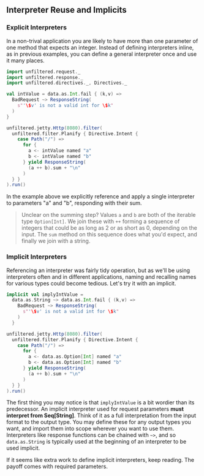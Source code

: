 Interpreter Reuse and Implicits
-------------------------------

### Explicit Interpreters

In a non-trival application you are likely to have more than one
parameter of one method that expects an integer. Instead of defining
interpreters inline, as in previous examples, you can define a general
interpreter once and use it many places.

```scala
import unfiltered.request._
import unfiltered.response._
import unfiltered.directives._, Directives._

val intValue = data.as.Int.fail { (k,v) =>
  BadRequest ~> ResponseString(
    s"'\$v' is not a valid int for \$k"
  )
}

unfiltered.jetty.Http(8080).filter(
  unfiltered.filter.Planify { Directive.Intent {
    case Path("/") =>
      for {
        a <- intValue named "a"
        b <- intValue named "b"
      } yield ResponseString(
        (a ++ b).sum + "\n"
      )
  } }
).run()
```

In the example above we explicitly reference and apply a single
interpreter to parameters "a" and "b", responding with their sum.

> Unclear on the summing step? Values `a` and `b` are both of the
  iterable type `Option[Int]`. We join these with `++` forming a
  sequence of integers that could be as long as 2 or as short as 0,
  depending on the input. The `sum` method on this sequence does what
  you'd expect, and finally we join with a string.

### Implicit Interpreters

Referencing an interpreter was fairly tidy operation, but as we'll be
using interpreters often and in different applications, naming and
recalling names for various types could become tedious. Let's try it
with an implicit.

```scala
implicit val implyIntValue =
  data.as.String ~> data.as.Int.fail { (k,v) =>
    BadRequest ~> ResponseString(
      s"'\$v' is not a valid int for \$k"
    )
  }

unfiltered.jetty.Http(8080).filter(
  unfiltered.filter.Planify { Directive.Intent {
    case Path("/") =>
      for {
        a <- data.as.Option[Int] named "a"
        b <- data.as.Option[Int] named "b"
      } yield ResponseString(
        (a ++ b).sum + "\n"
      )
  } }
).run()
```

The first thing you may notice is that `implyIntValue` is a bit
wordier than its predecessor. An implicit interpreter used for request
parameters **must interpret from Seq[String]**. Think of it as a full
interpretation from the input format to the output type. You may
define these for any output types you want, and import them into scope
wherever you want to use them. Interpreters like response functions
can be chained with `~>`, and so `data.as.String` is typically used at
the beginning of an interpreter to be used implicit.

If it seems like extra work to define implicit interpreters, keep
reading. The payoff comes with required parameters.
